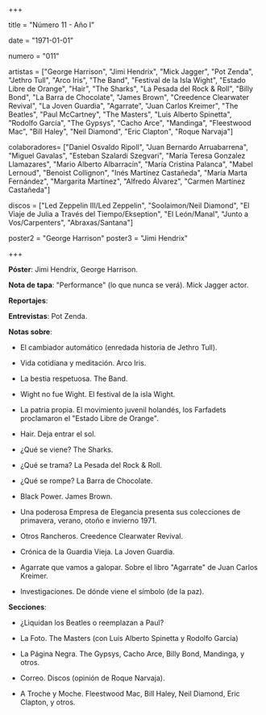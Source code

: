 +++

title = "Número 11 - Año I"

date = "1971-01-01"

numero = "011"

artistas = ["George Harrison", "Jimi Hendrix", "Mick Jagger", "Pot Zenda", "Jethro Tull", "Arco Iris", "The Band", "Festival de la Isla Wight", "Estado Libre de Orange", "Hair", "The Sharks", "La Pesada del Rock & Roll", "Billy Bond", "La Barra de Chocolate", "James Brown", "Creedence Clearwater Revival", "La Joven Guardia", "Agarrate", "Juan Carlos Kreimer", "The Beatles", "Paul McCartney", "The Masters", "Luis Alberto Spinetta", "Rodolfo García", "The Gypsys", "Cacho Arce", "Mandinga", "Fleestwood Mac", "Bill Haley", "Neil Diamond", "Eric Clapton", "Roque Narvaja"]

colaboradores= ["Daniel Osvaldo Ripoll", "Juan Bernardo Arruabarrena", "Miguel Gavalas", "Esteban Szalardi Szegvari", "María Teresa Gonzalez Llamazares", "Mario Alberto Albarracín", "María Cristina Palanca", "Mabel Lernoud", "Benoist Collignon", "Inés Martínez Castañeda", "María Marta Fernández", "Margarita Martínez", "Alfredo Álvarez", "Carmen Martínez Castañeda"]

discos = ["Led Zeppelin III/Led Zeppelin", "Soolaimon/Neil Diamond", "El Viaje de Julia a Través del Tiempo/Ekseption", "El León/Manal", "Junto a Vos/Carpenters", "Abraxas/Santana"]

poster2 = "George Harrison"
poster3 = "Jimi Hendrix"

+++

**Póster**: Jimi Hendrix, George Harrison.

**Nota de tapa**: "Performance" (lo que nunca se verá). Mick Jagger actor.

**Reportajes**: 

**Entrevistas**: Pot Zenda.

**Notas sobre**:

- El cambiador automático (enredada historia de Jethro Tull).

- Vida cotidiana y meditación. Arco Iris.

- La bestia respetuosa. The Band.

- Wight no fue Wight. El festival de la isla Wight.

- La patria propia. El movimiento juvenil holandés, los Farfadets proclamaron el "Estado Libre de Orange".

- Hair. Deja entrar el sol. 

- ¿Qué se viene? The Sharks.

- ¿Qué se trama? La Pesada del Rock & Roll.

- ¿Qué se rompe? La Barra de Chocolate.

- Black Power. James Brown.

- Una poderosa Empresa de Elegancia presenta sus colecciones de primavera, verano, otoño e invierno 1971.

- Otros Rancheros. Creedence Clearwater Revival.

- Crónica de la Guardia Vieja. La Joven Guardia.

- Agarrate que vamos a galopar. Sobre el libro "Agarrate" de Juan Carlos Kreimer. 

- Investigaciones. De dónde viene el símbolo (de la paz).

**Secciones**:

- ¿Liquidan los Beatles o reemplazan a Paul?

- La Foto. The Masters (con Luis Alberto Spinetta y Rodolfo García)

- La Página Negra. The Gypsys, Cacho Arce, Billy Bond, Mandinga, y otros. 

- Correo. Discos (opinión de Roque Narvaja). 

- A Troche y Moche. Fleestwood Mac, Bill Haley, Neil Diamond, Eric Clapton, y otros. 